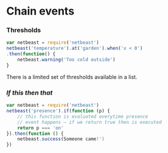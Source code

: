 # Chain events

### Thresholds

```javascript
var netbeast = require('netbeast')
netbeast('temperature').at('garden').when('x < 0')
.then(function() {
    netbeast.warning('Too cold outside')
}
```

There is a limited set of thresholds available in a list.

### _If this then that_
```javascript
var netbeast = require('netbeast')
netbeast('presence').if(function (p) {
    // this function is evaluated everytime presence
    // event happens – if we return true then is executed
    return p === 'on'
}).then(function () {
    netbeast.success(Someone came!')
})
```

